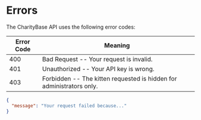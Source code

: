 # Errors

The CharityBase API uses the following error codes:

Error Code | Meaning
---------- | -------
400 | Bad Request -- Your request is invalid.
401 | Unauthorized -- Your API key is wrong.
403 | Forbidden -- The kitten requested is hidden for administrators only.

```json
{
  "message": "Your request failed because..."
}
```
